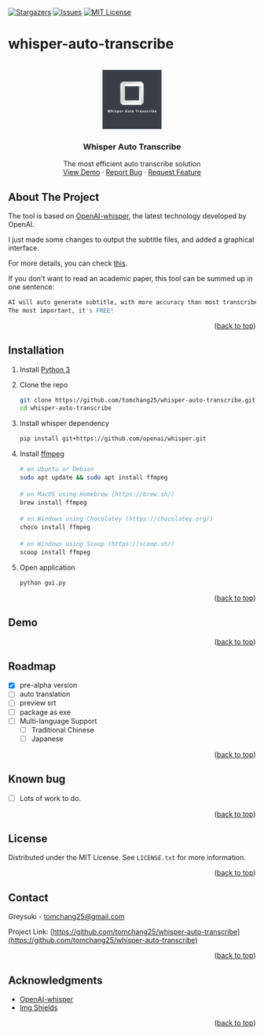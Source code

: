 <div id="top"></div>

[![Stargazers][stars-shield]][stars-url]
[![Issues][issues-shield]][issues-url]
[![MIT License][license-shield]][license-url]


# whisper-auto-transcribe

<!-- PROJECT LOGO -->
<br />
<div align="center">
  <a href="https://github.com/tomchang25/whisper-auto-transcribe">
    <img src="images/logo.png" alt="Logo" width="120" height="120">
  </a>

  <h3 align="center">Whisper Auto Transcribe</h3>

  <p align="center">
    The most efficient auto transcribe solution
    <br />
    <a href="https://github.com/tomchang25/whisper-auto-transcribe">View Demo</a>
    ·
    <a href="https://github.com/tomchang25/whisper-auto-transcribe/issues">Report Bug</a>
    ·
    <a href="https://github.com/tomchang25/whisper-auto-transcribe/issues">Request Feature</a>
  </p>
</div>

<!-- ABOUT THE PROJECT -->
## About The Project

The tool is based on [OpenAI-whisper](https://github.com/openai/whisper), the latest technology developed by OpenAI. 

I just made some changes to output the subtitle files, and added a graphical interface.

For more details, you can check [this](https://cdn.openai.com/papers/whisper.pdf).

If you don't want to read an academic paper, this tool can be summed up in one sentence: 

   ```sh
   AI will auto generate subtitle, with more accuracy than most transcribe commercial software.
   The most important, it's FREE!
   ```

<p align="right">(<a href="#top">back to top</a>)</p>

<!-- GETTING STARTED -->
## Installation

1. Install [Python 3](https://www.python.org/downloads/)

2. Clone the repo
   ```sh
   git clone https://github.com/tomchang25/whisper-auto-transcribe.git
   cd whisper-auto-transcribe
   ```
3. Install whisper dependency
   ```sh
   pip install git+https://github.com/openai/whisper.git 
   ```
4. Install [ffmpeg](https://ffmpeg.org/)
   ```sh
   # on Ubuntu or Debian
   sudo apt update && sudo apt install ffmpeg

   # on MacOS using Homebrew (https://brew.sh/)
   brew install ffmpeg

   # on Windows using Chocolatey (https://chocolatey.org/)
   choco install ffmpeg

   # on Windows using Scoop (https://scoop.sh/)
   scoop install ffmpeg

   ```
5. Open application
   ```sh
   python gui.py
   ```

<p align="right">(<a href="#top">back to top</a>)</p>

<!-- ROADMAP -->
## Demo

<p align="right">(<a href="#top">back to top</a>)</p>


<!-- ROADMAP -->
## Roadmap

- [x] pre-alpha version
- [ ] auto translation
- [ ] preview srt
- [ ] package as exe
- [ ] Multi-language Support
    - [ ] Traditional Chinese
    - [ ] Japanese

<p align="right">(<a href="#top">back to top</a>)</p>

## Known bug
- [ ] Lots of work to do.

<p align="right">(<a href="#top">back to top</a>)</p>


<!-- LICENSE -->
## License

Distributed under the MIT License. See `LICENSE.txt` for more information.

<p align="right">(<a href="#top">back to top</a>)</p>


<!-- CONTACT -->
## Contact

Greysuki  - tomchang25@gmail.com

Project Link: [https://github.com/tomchang25/whisper-auto-transcribe](https://github.com/tomchang25/whisper-auto-transcribe)

<p align="right">(<a href="#top">back to top</a>)</p>



<!-- ACKNOWLEDGMENTS -->
## Acknowledgments

* [OpenAI-whisper](https://github.com/openai/whisper)
* [Img Shields](https://shields.io)

<p align="right">(<a href="#top">back to top</a>)</p>

<!-- MARKDOWN LINKS & IMAGES -->
<!-- https://www.markdownguide.org/basic-syntax/#reference-style-links -->
[stars-shield]: https://img.shields.io/github/stars/tomchang25/whisper-auto-transcribe.svg?style=for-the-badge
[stars-url]: https://github.com/tomchang25/whisper-auto-transcribe/stargazers
[issues-shield]: https://img.shields.io/github/issues/tomchang25/whisper-auto-transcribe.svg?style=for-the-badge
[issues-url]: https://github.com/tomchang25/whisper-auto-transcribe/issues
[license-shield]: https://img.shields.io/github/license/tomchang25/whisper-auto-transcribe.svg?style=for-the-badge
[license-url]: https://github.com/tomchang25/whisper-auto-transcribe/LICENSE.txt

